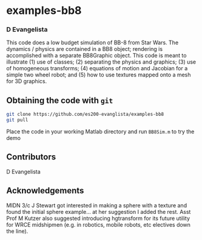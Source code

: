 # examples-bb8

### D Evangelista

This code does a low budget simulation of BB-8 from Star Wars. The dynamics / physics are contained in a BB8 object; rendering is accomplished with a separate BB8Graphic object. This code is meant to illustrate (1) use of classes; (2) separating the physics and graphics; (3) use of homogeneous transforms; (4) equations of motion and Jacobian for a simple two wheel robot; and (5) how to use textures mapped onto a mesh for 3D graphics. 

## Obtaining the code with `git`
```bash
git clone https://github.com/es200-evanglista/examples-bb8
git pull
```

Place the code in your working Matlab directory and run `BB8Sim.m` to try the demo

## Contributors
D Evangelista

## Acknowledgements
MIDN 3/c J Stewart got interested in making a sphere with a texture and found the initial sphere example... at her suggestion I added the rest. Asst Prof M Kutzer also suggested introducing hgtransform for its future utility for WRCE midshipmen (e.g. in robotics, mobile robots, etc electives down the line). 

